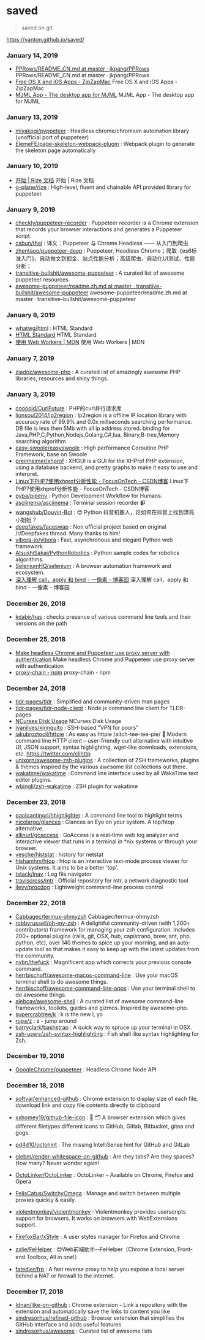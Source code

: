 # saved
> saved on git


https://vanton.github.io/saved/






### January 14, 2019 
- [PPRows/README_CN.md at master · jkpang/PPRows](https://github.com/jkpang/PPRows/blob/master/README_CN.md) PPRows/README_CN.md at master · jkpang/PPRows
- [Free OS X and iOS Apps - ZipZapMac](https://zipzapmac.com/free) Free OS X and iOS Apps - ZipZapMac
- [MJML App - The desktop app for MJML](https://mjmlio.github.io/mjml-app/) MJML App - The desktop app for MJML

### January 13, 2019 
- [miyakogi/pyppeteer](https://github.com/miyakogi/pyppeteer) : Headless chrome/chromium automation library (unofficial port of puppeteer)
- [ElemeFE/page-skeleton-webpack-plugin](https://github.com/ElemeFE/page-skeleton-webpack-plugin) : Webpack plugin to generate the skeleton page automatically

### January 10, 2019 
- [开始 | Rize 文档](https://rize.js.org/zh-CN/getting-started.html) 开始 | Rize 文档
- [g-plane/rize](https://github.com/g-plane/rize) : High-level, fluent and chainable API provided library for puppeteer.

### January 9, 2019 
- [checkly/puppeteer-recorder](https://github.com/checkly/puppeteer-recorder) : Puppeteer recorder is a Chrome extension that records your browser interactions and generates a Puppeteer script.
- [csbun/thal](https://github.com/csbun/thal) : 译文：Puppeteer 与 Chrome Headless —— 从入门到爬虫
- [zhentaoo/puppeteer-deep](https://github.com/zhentaoo/puppeteer-deep) : Puppeteer, Headless Chrome；爬取《es6标准入门》、自动推文到掘金、站点性能分析；高级爬虫、自动化UI测试、性能分析；
- [transitive-bullshit/awesome-puppeteer](https://github.com/transitive-bullshit/awesome-puppeteer) : A curated list of awesome puppeteer resources.
- [awesome-puppeteer/readme.zh.md at master · transitive-bullshit/awesome-puppeteer](https://github.com/transitive-bullshit/awesome-puppeteer/blob/master/readme.zh.md) awesome-puppeteer/readme.zh.md at master · transitive-bullshit/awesome-puppeteer

### January 8, 2019 
- [whatwg/html](https://github.com/whatwg/html) : HTML Standard
- [HTML Standard](https://whatwg-cn.github.io/html/multipage/workers.html#workers) HTML Standard
- [使用 Web Workers | MDN](https://developer.mozilla.org/zh-CN/docs/Web/API/Web_Workers_API/Using_web_workers) 使用 Web Workers | MDN

### January 7, 2019 
- [ziadoz/awesome-php](https://github.com/ziadoz/awesome-php) : A curated list of amazingly awesome PHP libraries, resources and shiny things.

### January 3, 2019 
- [coooold/CurlFuture](https://github.com/coooold/CurlFuture) : PHP的curl并行请求库
- [lionsoul2014/ip2region](https://github.com/lionsoul2014/ip2region) : Ip2region is a offline IP location library with accuracy rate of 99.9% and 0.0x millseconds searching performance. DB file is less then 5Mb with all ip address stored. binding for Java,PHP,C,Python,Nodejs,Golang,C#,lua. Binary,B-tree,Memory searching algorithm
- [easy-swoole/easyswoole](https://github.com/easy-swoole/easyswoole) : High performance Coroutine PHP Framework, base on Swoole
- [preinheimer/xhprof](https://github.com/preinheimer/xhprof) : XHGUI is a GUI for the XHProf PHP extension, using a database backend, and pretty graphs to make it easy to use and interpret.
- [Linux下PHP7使用xhprof分析性能 - FocusOnTech - CSDN博客](https://blog.csdn.net/lvchengbo/article/details/52849179) Linux下PHP7使用xhprof分析性能 - FocusOnTech - CSDN博客
- [pypa/pipenv](https://github.com/pypa/pipenv) : Python Development Workflow for Humans.
- [asciinema/asciinema](https://github.com/asciinema/asciinema) : Terminal session recorder 📹
- [wangshub/Douyin-Bot](https://github.com/wangshub/Douyin-Bot) : 😍 Python 抖音机器人，论如何在抖音上找到漂亮小姐姐？
- [deepfakes/faceswap](https://github.com/deepfakes/faceswap) : Non official project based on original /r/Deepfakes thread. Many thanks to him!
- [vibora-io/vibora](https://github.com/vibora-io/vibora) : Fast, asynchronous and elegant Python web framework.
- [AtsushiSakai/PythonRobotics](https://github.com/AtsushiSakai/PythonRobotics) : Python sample codes for robotics algorithms.
- [SeleniumHQ/selenium](https://github.com/SeleniumHQ/selenium) : A browser automation framework and ecosystem.
- [深入理解 call，apply 和 bind - 一像素 - 博客园](http://www.cnblogs.com/onepixel/p/5143863.html) 深入理解 call，apply 和 bind - 一像素 - 博客园

### December 26, 2018 
- [kdabir/has](https://github.com/kdabir/has) : checks presence of various command line tools and their versions on the path

### December 25, 2018 
- [Make headless Chrome and Puppeteer use proxy server with authentication](https://blog.apify.com/how-to-make-headless-chrome-and-puppeteer-use-a-proxy-server-with-authentication-249a21a79212) Make headless Chrome and Puppeteer use proxy server with authentication
- [proxy-chain - npm](https://www.npmjs.com/package/proxy-chain) proxy-chain - npm

### December 24, 2018 
- [tldr-pages/tldr](https://github.com/tldr-pages/tldr) : Simplified and community-driven man pages
- [tldr-pages/tldr-node-client](https://github.com/tldr-pages/tldr-node-client#configuration) : Node.js command line client for TLDR-pages
- [NCurses Disk Usage](https://dev.yorhel.nl/ncdu) NCurses Disk Usage
- [ivanilves/xiringuito](https://github.com/ivanilves/xiringuito) : SSH-based "VPN for poors"
- [jakubroztocil/httpie](https://github.com/jakubroztocil/httpie) : As easy as httpie /aitch-tee-tee-pie/ 🥧 Modern command line HTTP client – user-friendly curl alternative with intuitive UI, JSON support, syntax highlighting, wget-like downloads, extensions, etc. https://twitter.com/clihttp
- [unixorn/awesome-zsh-plugins](https://github.com/unixorn/awesome-zsh-plugins) : A collection of ZSH frameworks, plugins & themes inspired by the various awesome list collections out there.
- [wakatime/wakatime](https://github.com/wakatime/wakatime) : Command line interface used by all WakaTime text editor plugins.
- [wbingli/zsh-wakatime](https://github.com/wbingli/zsh-wakatime) : ZSH plugin for wakatime

### December 23, 2018 
- [paoloantinori/hhighlighter](https://github.com/paoloantinori/hhighlighter) : A command line tool to highlight terms
- [nicolargo/glances](https://github.com/nicolargo/glances) : Glances an Eye on your system. A top/htop alternative.
- [allinurl/goaccess](https://github.com/allinurl/goaccess) : GoAccess is a real-time web log analyzer and interactive viewer that runs in a terminal in *nix systems or through your browser.
- [vesche/histstat](https://github.com/vesche/histstat) : history for netstat
- [hishamhm/htop](https://github.com/hishamhm/htop) : htop is an interactive text-mode process viewer for Unix systems. It aims to be a better 'top'.
- [tstack/lnav](https://github.com/tstack/lnav) : Log file navigator
- [traviscross/mtr](https://github.com/traviscross/mtr) : Official repository for mtr, a network diagnostic tool
- [jlevy/procdog](https://github.com/jlevy/procdog) : Lightweight command-line process control

### December 22, 2018 
- [Cabbagec/termux-ohmyzsh](https://github.com/Cabbagec/termux-ohmyzsh) Cabbagec/termux-ohmyzsh
- [robbyrussell/oh-my-zsh](https://github.com/robbyrussell/oh-my-zsh) : A delightful community-driven (with 1,200+ contributors) framework for managing your zsh configuration. Includes 200+ optional plugins (rails, git, OSX, hub, capistrano, brew, ant, php, python, etc), over 140 themes to spice up your morning, and an auto-update tool so that makes it easy to keep up with the latest updates from the community.
- [nvbn/thefuck](https://github.com/nvbn/thefuck) : Magnificent app which corrects your previous console command.
- [herrbischoff/awesome-macos-command-line](https://github.com/herrbischoff/awesome-macos-command-line#appearance) : Use your macOS terminal shell to do awesome things.
- [herrbischoff/awesome-command-line-apps](https://github.com/herrbischoff/awesome-command-line-apps) : Use your terminal shell to do awesome things.
- [alebcay/awesome-shell](https://github.com/alebcay/awesome-shell) : A curated list of awesome command-line frameworks, toolkits, guides and gizmos. Inspired by awesome-php.
- [supercrabtree/k](https://github.com/supercrabtree/k) : k is the new l, yo
- [rupa/z](https://github.com/rupa/z) : z - jump around
- [barryclark/bashstrap](https://github.com/barryclark/bashstrap) : A quick way to spruce up your terminal in OSX.
- [zsh-users/zsh-syntax-highlighting](https://github.com/zsh-users/zsh-syntax-highlighting) : Fish shell like syntax highlighting for Zsh.

### December 19, 2018 
- [GoogleChrome/puppeteer](https://github.com/GoogleChrome/puppeteer) : Headless Chrome Node API

### December 18, 2018 
- [softvar/enhanced-github](https://github.com/softvar/enhanced-github) : Chrome extension to display size of each file, download link and copy file contents directly to clipboard
- [xxhomey19/github-file-icon](https://github.com/xxhomey19/github-file-icon) : 🌈 🗂 A browser extension which gives different filetypes different icons to GitHub, Gitlab, Bitbucket, gitea and gogs.
- [pd4d10/octohint](https://github.com/pd4d10/octohint) : The missing IntelliSense hint for GitHub and GitLab
- [glebm/render-whitespace-on-github](https://github.com/glebm/render-whitespace-on-github) : Are they tabs? Are they spaces? How many? Never wonder again!
- [OctoLinker/OctoLinker](https://github.com/OctoLinker/OctoLinker) : OctoLinker – Available on Chrome, Firefox and Opera
- [FelisCatus/SwitchyOmega](https://github.com/FelisCatus/SwitchyOmega) : Manage and switch between multiple proxies quickly & easily.
- [violentmonkey/violentmonkey](https://github.com/violentmonkey/violentmonkey) : Violentmonkey provides userscripts support for browsers. It works on browsers with WebExtensions support.
- [FirefoxBar/xStyle](https://github.com/FirefoxBar/xStyle) : A user styles manager for Firefox and Chrome
- [zxlie/FeHelper](https://github.com/zxlie/FeHelper) : 😍Web前端助手--FeHelper（Chrome Extension, Front-end Toolbox, All in one!）

- [fatedier/frp](https://github.com/fatedier/frp) : A fast reverse proxy to help you expose a local server behind a NAT or firewall to the internet.

### December 17, 2018 
- [Idnan/like-on-github](https://github.com/Idnan/like-on-github) : Chrome extension - Link a repository with the extension and automatically save the links to content you like
- [sindresorhus/refined-github](https://github.com/sindresorhus/refined-github) : Browser extension that simplifies the GitHub interface and adds useful features
- [sindresorhus/awesome](https://github.com/sindresorhus/awesome) : Curated list of awesome lists
